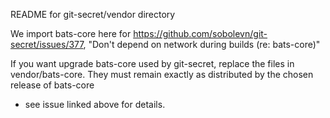README for git-secret/vendor directory

We import bats-core here for
https://github.com/sobolevn/git-secret/issues/377,
"Don't depend on network during builds (re: bats-core)"

If you want upgrade bats-core used by git-secret, replace the files in vendor/bats-core.
They must remain exactly as distributed by the chosen release of bats-core
- see issue linked above for details.

